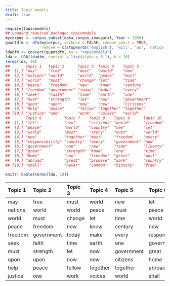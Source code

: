 ```yaml
---
title: Topic models
draft: true
---
```





```r
require(topicmodels)
## Loading required package: topicmodels
mycorpus <- corpus_subset(data_corpus_inaugural, Year > 1950)
quantdfm <- dfm(mycorpus, verbose = FALSE, remove_punct = TRUE,
                remove = c(stopwords('english'), 'will', 'us', 'nation', 'can', 'peopl*', 'americ*'))
ldadfm <- convert(quantdfm, to = "topicmodels")
lda <- LDA(ldadfm, control = list(alpha = 0.1), k = 10)
terms(lda, 10)
##       Topic 1   Topic 2      Topic 3  Topic 4    Topic 5     
##  [1,] "may"     "free"       "must"   "world"    "new"       
##  [2,] "nations" "world"      "world"  "peace"    "must"      
##  [3,] "world"   "must"       "change" "let"      "time"      
##  [4,] "peace"   "freedom"    "new"    "know"     "century"   
##  [5,] "freedom" "government" "today"  "make"     "every"     
##  [6,] "seek"    "faith"      "time"   "earth"    "one"       
##  [7,] "must"    "strength"   "let"    "now"      "government"
##  [8,] "upon"    "upon"       "now"    "new"      "citizens"  
##  [9,] "help"    "peace"      "fellow" "together" "together"  
## [10,] "justice" "one"        "work"   "voices"   "world"     
##       Topic 6          Topic 7    Topic 8    Topic 9      Topic 10 
##  [1,] "let"            "new"      "citizens" "world"      "freedom"
##  [2,] "peace"          "world"    "country"  "new"        "let"    
##  [3,] "world"          "must"     "story"    "must"       "world"  
##  [4,] "new"            "together" "must"     "freedom"    "every"  
##  [5,] "responsibility" "country"  "every"    "government" "new"    
##  [6,] "government"     "one"      "new"      "time"       "liberty"
##  [7,] "great"          "strength" "know"     "one"        "time"   
##  [8,] "home"           "now"      "freedom"  "great"      "must"   
##  [9,] "abroad"         "great"    "promise"  "work"       "country"
## [10,] "shall"          "never"    "common"   "history"    "free"
```


```r
knitr::kable(terms(lda, 10))
```



|Topic 1 |Topic 2    |Topic 3 |Topic 4  |Topic 5    |Topic 6        |Topic 7  |Topic 8  |Topic 9    |Topic 10 |
|:-------|:----------|:-------|:--------|:----------|:--------------|:--------|:--------|:----------|:--------|
|may     |free       |must    |world    |new        |let            |new      |citizens |world      |freedom  |
|nations |world      |world   |peace    |must       |peace          |world    |country  |new        |let      |
|world   |must       |change  |let      |time       |world          |must     |story    |must       |world    |
|peace   |freedom    |new     |know     |century    |new            |together |must     |freedom    |every    |
|freedom |government |today   |make     |every      |responsibility |country  |every    |government |new      |
|seek    |faith      |time    |earth    |one        |government     |one      |new      |time       |liberty  |
|must    |strength   |let     |now      |government |great          |strength |know     |one        |time     |
|upon    |upon       |now     |new      |citizens   |home           |now      |freedom  |great      |must     |
|help    |peace      |fellow  |together |together   |abroad         |great    |promise  |work       |country  |
|justice |one        |work    |voices   |world      |shall          |never    |common   |history    |free     |
